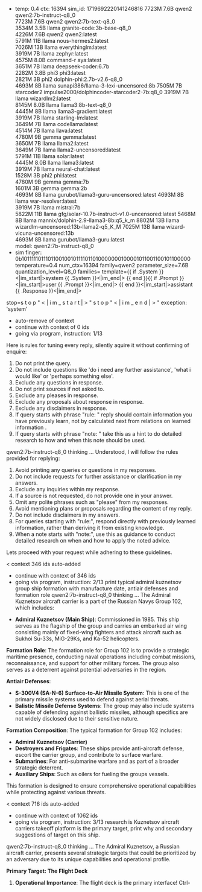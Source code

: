 * temp: 0.4 ctx: 16394 sim_id: 1719692220141246816
   7723M 7.6B  qwen2              qwen2:7b-instruct-q8_0          
   7723M 7.6B  qwen2              qwen2:7b-text-q8_0              
   3534M 3.5B  llama              granite-code:3b-base-q8_0       
   4226M 7.6B  qwen2              qwen2:latest                    
   5791M 11B   llama              nous-hermes2:latest             
   7026M 13B   llama              everythinglm:latest             
   3919M 7B    llama              zephyr:latest                   
   4575M 8.0B  command-r          aya:latest                      
   3651M 7B    llama              deepseek-coder:6.7b             
   2282M 3.8B  phi3               phi3:latest                     
   2821M 3B    phi2               dolphin-phi:2.7b-v2.6-q8_0      
   4693M 8B    llama              sunapi386/llama-3-lexi-uncensored:8b
   7505M 7B    starcoder2         impulse2000/dolphincoder-starcoder2-7b:q8_0
   3919M 7B    llama              wizardlm2:latest                
   8145M 8.0B  llama              llama3:8b-text-q8_0             
   4445M 8B    llama              llama3-gradient:latest          
   3919M 7B    llama              starling-lm:latest              
   3649M 7B    llama              codellama:latest                
   4514M 7B    llama              llava:latest                    
   4780M 9B    gemma              gemma:latest                    
   3650M 7B    llama              llama2:latest                   
   3649M 7B    llama              llama2-uncensored:latest        
   5791M 11B   llama              solar:latest                    
   4445M 8.0B  llama              llama3:latest                   
   3919M 7B    llama              neural-chat:latest              
   1528M 3B    phi2               phi:latest                      
   4780M 9B    gemma              gemma:7b                        
   1601M 3B    gemma              gemma:2b                        
   4693M 8B    llama              gurubot/llama3-guru-uncensored:latest
   4693M 8B    llama              war-resolver:latest             
   3919M 7B    llama              mistral:7b                      
   5822M 11B   llama              gfg/solar-10.7b-instruct-v1.0-uncensored:latest
   5468M 8B    llama              mannix/dolphin-2.9-llama3-8b:q5_k_m
   8802M 13B   llama              wizardlm-uncensored:13b-llama2-q5_K_M
   7025M 13B   llama              wizard-vicuna-uncensored:13b    
   4693M 8B    llama              gurubot/llama3-guru:latest      
 model: qwen2:7b-instruct-q8_0 
* sim finger: 0b1011111011101100100101111011010000000100001011001100101100000
 temperature=0.4
 num_ctx=16394
 family=qwen2
 parameter_size=7.6B
 quantization_level=Q8_0
 families=
 template={{ if .System }}<|im_start|>system
{{ .System }}<|im_end|>
{{ end }}{{ if .Prompt }}<|im_start|>user
{{ .Prompt }}<|im_end|>
{{ end }}<|im_start|>assistant
{{ .Response }}<|im_end|>

 stop=s t o p                                                       " < | i m _ s t a r t | > " 
 s t o p                                                       " < | i m _ e n d | > "
exception: 'system'
* auto-remove of context
* continue with context of 0 ids
* going via program, instruction: 1/13

Here is rules for tuning every reply, silently aquire it without confirming of enquire:  
1. Do not print the query.
2. Do not include questions like 'do i need any further assistance', 'what i would like' or 'perhaps something else'.
3. Exclude any questions in response.
4. Do not print sources if not asked to.
5. Exclude any pleases in response.
6. Exclude any proposals about response in response.
7. Exclude any disclaimers in response.
8. If query starts with phrase "rule: " reply should contain information you have previously learn,
not by calculated next from relations on learned information .
9. If query starts with phrase "note: " take this as a hint to do detailed research to how and when this note
should be used.

qwen2:7b-instruct-q8_0 thinking ...
Understood, I will follow the rules provided for replying:

1. Avoid printing any queries or questions in my responses.
2. Do not include requests for further assistance or clarification in my answers.
3. Exclude any inquiries within my response.
4. If a source is not requested, do not provide one in your answer.
5. Omit any polite phrases such as "please" from my responses.
6. Avoid mentioning plans or proposals regarding the content of my reply.
7. Do not include disclaimers in my answers.
8. For queries starting with "rule:", respond directly with previously learned information, rather than deriving it from existing knowledge.
9. When a note starts with "note:", use this as guidance to conduct detailed research on when and how to apply the noted advice.

Lets proceed with your request while adhering to these guidelines.

< context 346 ids auto-added
* continue with context of 346 ids
* going via program, instruction: 2/13
print typical admiral kuznetsov group ship formation with manufacture date, antiair defenses and formation role
qwen2:7b-instruct-q8_0 thinking ...
The Admiral Kuznetsov aircraft carrier is a part of the Russian Navys Group 102, which includes:

- **Admiral Kuznetsov (Main Ship)**: Commissioned in 1985. This ship serves as the flagship of the group and carries an embarked air wing consisting mainly of fixed-wing fighters and attack aircraft such as Sukhoi Su-33s, MiG-29Ks, and Ka-52 helicopters.

**Formation Role**:
The formation role for Group 102 is to provide a strategic maritime presence, conducting naval operations including combat missions, reconnaissance, and support for other military forces. The group also serves as a deterrent against potential adversaries in the region.

**Antiair Defenses**:
- **S-300V4 (SA-N-6) Surface-to-Air Missile System**: This is one of the primary missile systems used to defend against aerial threats.
- **Balistic Missile Defense Systems**: The group may also include systems capable of defending against ballistic missiles, although specifics are not widely disclosed due to their sensitive nature.

**Formation Composition**:
The typical formation for Group 102 includes:

- **Admiral Kuznetsov (Carrier)**
- **Destroyers and Frigates**: These ships provide anti-aircraft defense, escort the carrier group, and contribute to surface warfare.
- **Submarines**: For anti-submarine warfare and as part of a broader strategic deterrent.
- **Auxiliary Ships**: Such as oilers for fueling the groups vessels.

This formation is designed to ensure comprehensive operational capabilities while protecting against various threats.

< context 716 ids auto-added
* continue with context of 1062 ids
* going via program, instruction: 3/13
research is Kuznetsov aircraft carriers takeoff platform is the primary target, print why and secondary suggestions of target on this ship.

qwen2:7b-instruct-q8_0 thinking ...
The Admiral Kuznetsov, a Russian aircraft carrier, presents several strategic targets that could be prioritized by an adversary due to its unique capabilities and operational profile. 

**Primary Target: The Flight Deck**

1. **Operational Importance**: The flight deck is the primary interface! Ctrl-

<!-- 8E4AE964 -->